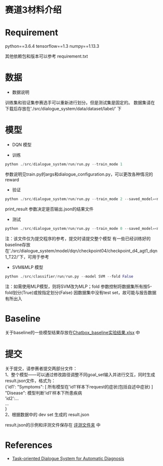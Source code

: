 # 赛道3材料介绍
# Requirement

python==3.6.4
tensorflow==1.3
numpy==1.13.3

其他依赖包和版本可以参考 requirement.txt

# 数据

* 数据说明

训练集和验证集参赛选手可以重新进行划分。但是测试集是固定的。
数据集请在下载后存放在'./src/dialogue_system/data/dataset/label/' 下

# 模型

- DQN 模型
* 训练
```python
python ./src/dialogue_system/run/run.py --train_mode 1
 ```
参数说明见train.py的args和dialogue_configuration.py，可以更改各种情况的reward

* 验证
```python
python ./src/dialogue_system/run/run.py --train_mode 2 --saved_model=<model_dir> --print_result 1
 ```
print_result 参数决定是否输出.json的结果文件
* 测试
```python
python ./src/dialogue_system/run/run.py --train_mode 0 --saved_model=<model_dir> --print_result 1
 ```
 
注：该文件仅为提交程序的参考，提交时请提交整个模型
    有一些已经训练好的baseline存放在'./src/dialogue_system/model/dqn/checkpoint04/checkpoint_d4_agt1_dqn1_T22/'下，可用于参考


- SVM&MLP 模型
```python
python ./src/classifier/run/run.py --model SVM --fold False 
 ```
注：如需使用MLP模型，则将SVM改为MLP；fold 参数控制将数据集所有按5-fold划分(True)或按指定划分(False)
因数据集中没有test set，故可能与报告数据有所出入

# Baseline
关于baseline的一些模型结果存放在[Chatbox_baseline实验结果.xlsx](./Chatbox_baseline实验结果.xlsx) 中

# 提交
关于提交，请参赛者提交两部分文件：  
    1、整个模型——可以通过修改路径调整不同goal_set输入并进行交互，同时生成result.json文件，格式为：  
	{'id1': "Symptoms": [ 所有模型在'id1'样本下request的症状(包括自述中症状) ]  
	         "Disease": 模型判断'id1'样本下所患疾病  
         'id2':...  
	       ...  
	}  
    2、根据数据中的 dev set 生成的 result.json  

result.json的示例和评测文件保存在	[评测文件夹](./MedicalChatbot-track3/src/Evaluation/) 中

# References

- [Task-oriented Dialogue System for Automatic Diagnosis](http://www.aclweb.org/anthology/P18-2033)
